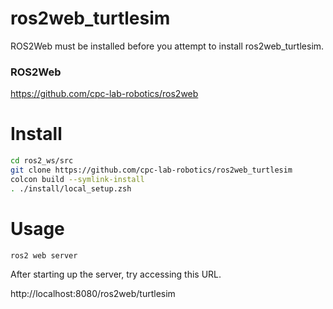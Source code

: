 # ros2web_turtlesim


ROS2Web must be installed before you attempt to install ros2web_turtlesim.

### ROS2Web
https://github.com/cpc-lab-robotics/ros2web


# Install
```zsh
cd ros2_ws/src
git clone https://github.com/cpc-lab-robotics/ros2web_turtlesim
colcon build --symlink-install
. ./install/local_setup.zsh
```

# Usage

```zsh
ros2 web server
```

After starting up the server, try accessing this URL.

http://localhost:8080/ros2web/turtlesim